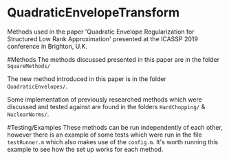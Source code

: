 # QuadraticEnvelopeTransform
Methods used in the paper 'Quadratic Envelope Regularization for Structured Low Rank Approximation' presented at the ICASSP 2019 conference in Brighton, U.K.

#Methods
The methods discussed presented in this paper are in the folder `SquareMethods/`

The new method introduced in this paper is in the folder `QuadraticEnvelopes/`.

Some implementation of previously researched methods which were discussed and tested against are found in the folders `HardChopping/` & `NuclearNorms/`.

#Testing/Examples
These methods can be run independently of each other, however there is an example of some tests which were run in the file `testRunner.m` which also makes use of the `config.m`. It's worth running this example to see how the set up works for each method.